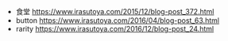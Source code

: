 - 食堂 https://www.irasutoya.com/2015/12/blog-post_372.html
- button https://www.irasutoya.com/2016/04/blog-post_63.html
- rarity https://www.irasutoya.com/2016/12/blog-post_24.html
